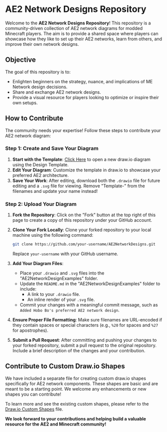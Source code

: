 # AE2 Network Designs Repository

Welcome to the **AE2 Network Designs Repository**! This repository is a community-driven collection of AE2 network diagrams for modded Minecraft players. The aim is to provide a shared space where players can showcase how they like to set up their AE2 networks, learn from others, and improve their own network designs.

## Objective

The goal of this repository is to:

- Enlighten beginners on the strategy, nuance, and implications of ME Network design decisions.
- Share and exchange AE2 network designs.
- Provide a visual resource for players looking to optimize or inspire their own setups.

## How to Contribute

The community needs your expertise! Follow these steps to contribute your AE2 network diagram:

### Step 1: Create and Save Your Diagram

1. **Start with the Template**: [Click Here](https://app.diagrams.net/#Uhttps%3A%2F%2Fraw.githubusercontent.com%2FDeMux42%2FAE2NetworkDesigns%2Fmain%2FAE2NetworkDesignExamples%2FTemplate-AwesomeMinecrafter%27s%20AE2%20Network.drawio) to open a new draw.io diagram using the Design Template.
2. **Edit Your Diagram**: Customize the template in draw.io to showcase your preferred AE2 architecture.
3. **Save Your Work**: After editing, download both the `.drawio` file for future editing and a `.svg` file for viewing. Remove "Template-" from the filenames and update your name instead!

### Step 2: Upload Your Diagram

1. **Fork the Repository**: Click on the "Fork" button at the top right of this page to create a copy of this repository under your GitHub account.
2. **Clone Your Fork Locally**: Clone your forked repository to your local machine using the following command:

   ```bash
   git clone https://github.com/your-username/AE2NetworkDesigns.git
   ```

   Replace `your-username` with your GitHub username.
3. **Add Your Diagram Files**:
   - Place your `.drawio` and `.svg` files into the "AE2NetworkDesignExamples" folder.
   - Update the `README.md` in the "AE2NetworkDesignExamples" folder to include:
     - A link to your `.drawio` file.
     - An inline render of your `.svg` file.
   - Commit your changes with a meaningful commit message, such as `Added Hobo Bo's preferred AE2 network design`.

4. **Ensure Proper File Formatting**: Make sure filenames are URL-encoded if they contain spaces or special characters (e.g., `%20` for spaces and `%27` for apostrophes).
5. **Submit a Pull Request**: After committing and pushing your changes to your forked repository, submit a pull request to the original repository. Include a brief description of the changes and your contribution.

## Contribute to Custom Draw.io Shapes

We have included a separate file for creating custom draw.io shapes specifically for AE2 network components. These shapes are basic and are meant to be a starting point. We welcome any enhancements or new shapes you can contribute!

To learn more and see the existing custom shapes, please refer to the [Draw.io Custom Shapes](./Draw.io%20Custom%20Shapes.md) file.

**We look forward to your contributions and helping build a valuable resource for the AE2 and Minecraft community!**
